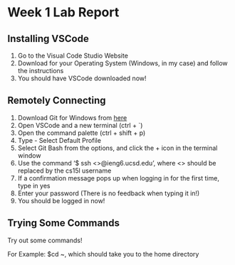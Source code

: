 # Week 1 Lab Report
## Installing VSCode
1. Go to the Visual Code Studio Website
2. Download for your Operating System (Windows, in my case) and follow the instructions
3. You should have VSCode downloaded now!
## Remotely Connecting
1. Download Git for Windows from [here](https:///git-scm.com/download/win)
2. Open VSCode and a new terminal (ctrl + `)
3. Open the command palette (ctrl + shift + p)
4. Type - Select Default Profile
5. Select Git Bash from the options, and click the + icon in the terminal window
6. Use the command ‘$ ssh <>@ieng6.ucsd.edu’, where <> should be replaced by the cs15l username
7. If a confirmation message pops up when logging in for the first time, type in yes
8. Enter your password (There is no feedback when typing it in!)
9. You should be logged in now!
## Trying Some Commands
Try out some commands!

For Example: $cd ~, which should take you to the home directory
